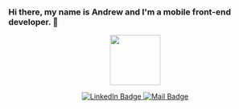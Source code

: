 ### Hi there, my name is Andrew and I'm a mobile front-end developer. 👋

<p align="center"><img src="https://media.giphy.com/media/M9gbBd9nbDrOTu1Mqx/giphy.gif" width="100"/></p>
<p align="center">
  <a href="https://www.linkedin.com/in/andrewbarrett2/" target="_blank">
    <img src="https://img.shields.io/badge/LinkedIn-blue?flat-square&logo=linkedin&logoColor=white" alt="LinkedIn Badge">
  </a>
  <!-- <a href="" target="_blank">
    <img src="https://img.shields.io/badge/Website-46a2f1.svg?&style=flat-square&logo=Google-Chrome&logoColor=white" alt="Website Badge">
  </a> -->
  <a href="mailto:abarrett879@gmail.com" target="_blank">
    <img src="https://img.shields.io/badge/Email-blue?style=flat-square&logo=gmail&logoColor=white" alt="Mail Badge">
  </a>
  <!-- <a href="">
    <img src="https://img.shields.io/badge/Devpost-blue?style=flat-square&logo=devpost&logoColor=white" alt="Devpost Badge">
  </a> -->
</p>
